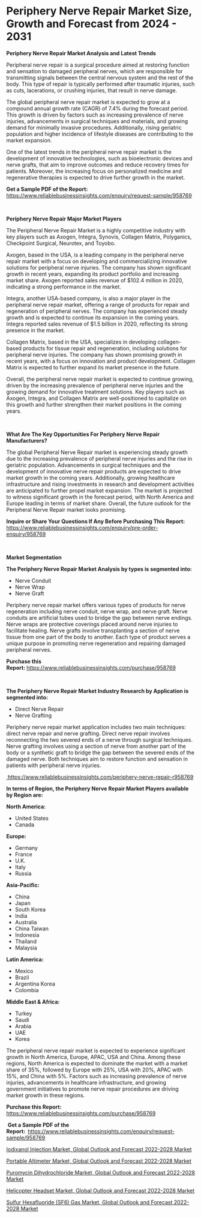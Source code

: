 <p><h1>Periphery Nerve Repair Market Size, Growth and Forecast from 2024 - 2031</h1></p><p><strong>Periphery Nerve Repair Market Analysis and Latest Trends</strong></p>
<p><p>Peripheral nerve repair is a surgical procedure aimed at restoring function and sensation to damaged peripheral nerves, which are responsible for transmitting signals between the central nervous system and the rest of the body. This type of repair is typically performed after traumatic injuries, such as cuts, lacerations, or crushing injuries, that result in nerve damage.</p><p>The global peripheral nerve repair market is expected to grow at a compound annual growth rate (CAGR) of 7.4% during the forecast period. This growth is driven by factors such as increasing prevalence of nerve injuries, advancements in surgical techniques and materials, and growing demand for minimally invasive procedures. Additionally, rising geriatric population and higher incidence of lifestyle diseases are contributing to the market expansion.</p><p>One of the latest trends in the peripheral nerve repair market is the development of innovative technologies, such as bioelectronic devices and nerve grafts, that aim to improve outcomes and reduce recovery times for patients. Moreover, the increasing focus on personalized medicine and regenerative therapies is expected to drive further growth in the market.</p></p>
<p><strong>Get a Sample PDF of the Report:&nbsp;</strong> <a href="https://www.reliablebusinessinsights.com/enquiry/request-sample/958769">https://www.reliablebusinessinsights.com/enquiry/request-sample/958769</a></p>
<p>&nbsp;</p>
<p><strong>Periphery Nerve Repair Major Market Players</strong></p>
<p><p>The Peripheral Nerve Repair Market is a highly competitive industry with key players such as Axogen, Integra, Synovis, Collagen Matrix, Polyganics, Checkpoint Surgical, Neurotex, and Toyobo. </p><p>Axogen, based in the USA, is a leading company in the peripheral nerve repair market with a focus on developing and commercializing innovative solutions for peripheral nerve injuries. The company has shown significant growth in recent years, expanding its product portfolio and increasing market share. Axogen reported sales revenue of $102.4 million in 2020, indicating a strong performance in the market.</p><p>Integra, another USA-based company, is also a major player in the peripheral nerve repair market, offering a range of products for repair and regeneration of peripheral nerves. The company has experienced steady growth and is expected to continue its expansion in the coming years. Integra reported sales revenue of $1.5 billion in 2020, reflecting its strong presence in the market.</p><p>Collagen Matrix, based in the USA, specializes in developing collagen-based products for tissue repair and regeneration, including solutions for peripheral nerve injuries. The company has shown promising growth in recent years, with a focus on innovation and product development. Collagen Matrix is expected to further expand its market presence in the future.</p><p>Overall, the peripheral nerve repair market is expected to continue growing, driven by the increasing prevalence of peripheral nerve injuries and the growing demand for innovative treatment solutions. Key players such as Axogen, Integra, and Collagen Matrix are well-positioned to capitalize on this growth and further strengthen their market positions in the coming years.</p></p>
<p>&nbsp;</p>
<p><strong>What Are The Key Opportunities For Periphery Nerve Repair Manufacturers?</strong></p>
<p><p>The global Peripheral Nerve Repair market is experiencing steady growth due to the increasing prevalence of peripheral nerve injuries and the rise in geriatric population. Advancements in surgical techniques and the development of innovative nerve repair products are expected to drive market growth in the coming years. Additionally, growing healthcare infrastructure and rising investments in research and development activities are anticipated to further propel market expansion. The market is projected to witness significant growth in the forecast period, with North America and Europe leading in terms of market share. Overall, the future outlook for the Peripheral Nerve Repair market looks promising.</p></p>
<p><strong>Inquire or Share Your Questions If Any Before Purchasing This Report:</strong> <a href="https://www.reliablebusinessinsights.com/enquiry/pre-order-enquiry/958769">https://www.reliablebusinessinsights.com/enquiry/pre-order-enquiry/958769</a></p>
<p>&nbsp;</p>
<p><strong>Market Segmentation</strong></p>
<p><strong>The Periphery Nerve Repair Market Analysis by types is segmented into:</strong></p>
<p><ul><li>Nerve Conduit</li><li>Nerve Wrap</li><li>Nerve Graft</li></ul></p>
<p><p>Periphery nerve repair market offers various types of products for nerve regeneration including nerve conduit, nerve wrap, and nerve graft. Nerve conduits are artificial tubes used to bridge the gap between nerve endings. Nerve wraps are protective coverings placed around nerve injuries to facilitate healing. Nerve grafts involve transplanting a section of nerve tissue from one part of the body to another. Each type of product serves a unique purpose in promoting nerve regeneration and repairing damaged peripheral nerves.</p></p>
<p><strong>Purchase this Report:&nbsp;</strong><a href="https://www.reliablebusinessinsights.com/purchase/958769">https://www.reliablebusinessinsights.com/purchase/958769</a></p>
<p>&nbsp;</p>
<p><strong>The Periphery Nerve Repair Market Industry Research by Application is segmented into:</strong></p>
<p><ul><li>Direct Nerve Repair</li><li>Nerve Grafting</li></ul></p>
<p><p>Periphery nerve repair market application includes two main techniques: direct nerve repair and nerve grafting. Direct nerve repair involves reconnecting the two severed ends of a nerve through surgical techniques. Nerve grafting involves using a section of nerve from another part of the body or a synthetic graft to bridge the gap between the severed ends of the damaged nerve. Both techniques aim to restore function and sensation in patients with peripheral nerve injuries.</p></p>
<p><a href="https://www.reliablebusinessinsights.com/periphery-nerve-repair-r958769">&nbsp;https://www.reliablebusinessinsights.com/periphery-nerve-repair-r958769</a></p>
<p><strong>In terms of Region, the Periphery Nerve Repair Market Players available by Region are:</strong></p>
<p>
    <p> <strong> North America: </strong>
        <ul>
            <li>United States</li>
            <li>Canada</li>
        </ul>
        </p> 
    <p> <strong> Europe: </strong>
        <ul>
            <li>Germany</li>
            <li>France</li>
            <li>U.K.</li>
            <li>Italy</li>
            <li>Russia</li>
        </ul>
        </p> 
    <p> <strong> Asia-Pacific: </strong>
        <ul>
            <li>China</li>
            <li>Japan</li>
            <li>South Korea</li>
            <li>India</li>
            <li>Australia</li>
            <li>China Taiwan</li>
            <li>Indonesia</li>
            <li>Thailand</li>
            <li>Malaysia</li>
        </ul>
        </p> 
    <p> <strong> Latin America: </strong>
        <ul>
            <li>Mexico</li>
            <li>Brazil</li>
            <li>Argentina Korea</li>
            <li>Colombia</li>
        </ul>
        </p> 
    <p> <strong> Middle East & Africa: </strong>
        <ul>
            <li>Turkey</li>
            <li>Saudi</li>
            <li>Arabia</li>
            <li>UAE</li>
            <li>Korea</li>
        </ul>
    </p>
    </p>
<p><p>The peripheral nerve repair market is expected to experience significant growth in North America, Europe, APAC, USA and China. Among these regions, North America is expected to dominate the market with a market share of 35%, followed by Europe with 25%, USA with 20%, APAC with 15%, and China with 5%. Factors such as increasing prevalence of nerve injuries, advancements in healthcare infrastructure, and growing government initiatives to promote nerve repair procedures are driving market growth in these regions.</p></p>
<p><strong>Purchase this Report: </strong><a href="https://www.reliablebusinessinsights.com/purchase/958769">https://www.reliablebusinessinsights.com/purchase/958769</a></p>
<p>&nbsp;<strong>Get a Sample PDF of the Report:&nbsp;&nbsp;</strong><a href="https://www.reliablebusinessinsights.com/enquiry/request-sample/958769">https://www.reliablebusinessinsights.com/enquiry/request-sample/958769</a></p>
<p><strong></strong></p>
<p><p><a href="https://www.linkedin.com/pulse/iodixanol-injection-market-global-outlook-forecast-2022-2028-9s17e?trackingId=wvAViIj9AIxfTmdd58T8MA%3D%3D">Iodixanol Injection Market, Global Outlook and Forecast 2022-2028 Market</a></p><p><a href="https://www.linkedin.com/pulse/global-portable-altimeter-market-outlook-forecast-2022-2028-fpwie?trackingId=7JojFUqL%2FdT9%2FJXw0ooTng%3D%3D">Portable Altimeter Market, Global Outlook and Forecast 2022-2028 Market</a></p><p><a href="https://www.linkedin.com/pulse/global-puromycin-dihydrochloride-market-outlook-forecast-11uie?trackingId=aH9ZXWuo%2FTaOHtNqL3G80A%3D%3D">Puromycin Dihydrochloride Market, Global Outlook and Forecast 2022-2028 Market</a></p><p><a href="https://www.linkedin.com/pulse/helicopter-headset-market-global-outlook-forecast-2022-2028-faxue?trackingId=gBsKvWL1BaSEFn8j4GnqMg%3D%3D">Helicopter Headset Market, Global Outlook and Forecast 2022-2028 Market</a></p><p><a href="https://www.linkedin.com/pulse/sulfur-hexafluoride-sf6-gas-market-global-outlook-forecast-4qwwe?trackingId=6CVlnz2CJBk7AfVFlAjiVg%3D%3D">Sulfur Hexafluoride (SF6) Gas Market, Global Outlook and Forecast 2022-2028 Market</a></p></p>